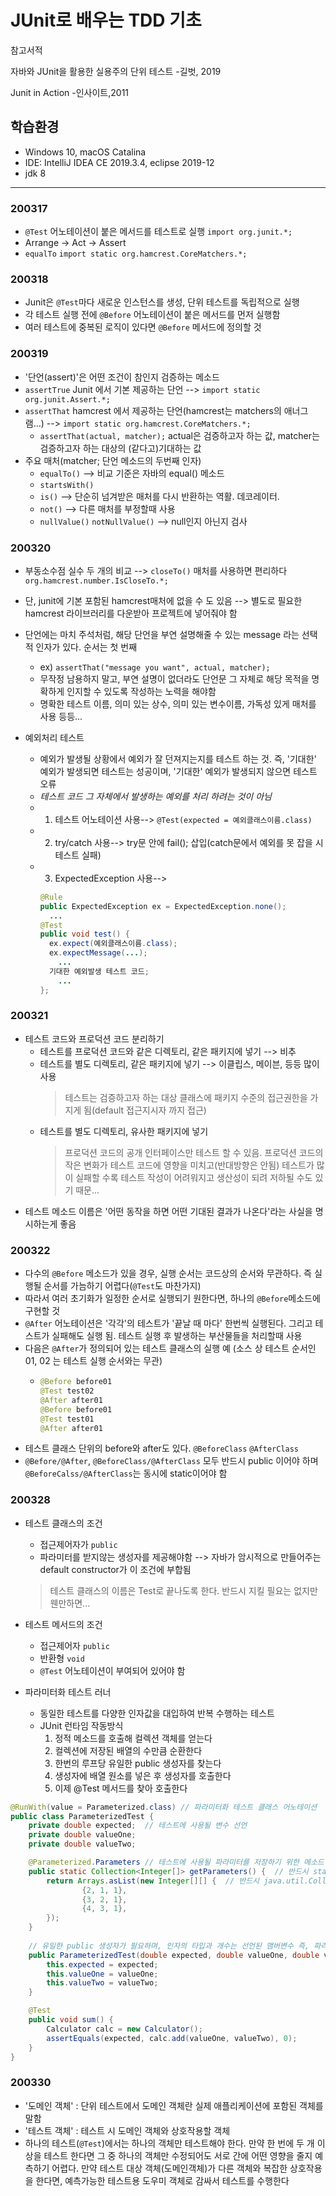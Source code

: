 # JUnit로 배우는 TDD 기초
참고서적

자바와 JUnit을 활용한 실용주의 단위 테스트 -길벗, 2019

Junit in Action -인사이트,2011

## 학습환경
- Windows 10, macOS Catalina
- IDE: IntelliJ IDEA CE 2019.3.4, eclipse 2019-12
- jdk 8
---
### 200317
- `@Test` 어노테이션이 붙은 메서드를 테스트로 실행 `import org.junit.*;`
- Arrange -> Act -> Assert
- `equalTo` `import static org.hamcrest.CoreMatchers.*;`

### 200318
- Junit은 `@Test`마다 새로운 인스턴스를 생성, 단위 테스트를 독립적으로 실행
- 각 테스트 실행 전에 `@Before` 어노테이션이 붙은 메서드를 먼저 실행함
- 여러 테스트에 중복된 로직이 있다면 `@Before` 메서드에 정의할 것

### 200319
- '단언(assert)'은 어떤 조건이 참인지 검증하는 메소드
- `assertTrue` Junit 에서 기본 제공하는 단언 --> `import static org.junit.Assert.*;`
- `assertThat` hamcrest 에서 제공하는 단언(hamcrest는 matchers의 애너그램...) --> `import static org.hamcrest.CoreMatchers.*;`
  + `assertThat(actual, matcher);` actual은 검증하고자 하는 값, matcher는 검증하고자 하는 대상의 (같다고)기대하는 값
- 주요 매처(matcher; 단언 메소드의 두번째 인자)
  + `equalTo()` --> 비교 기준은 자바의 equal() 메소드
  + `startsWith()`
  + `is()` --> 단순히 넘겨받은 매처를 다시 반환하는 역활. 데코레이터.
  + `not()` --> 다른 매처를 부정할때 사용
  + `nullValue()` `notNullValue()` --> null인지 아닌지 검사
  
### 200320
- 부동소수점 실수 두 개의 비교 --> `closeTo()` 매처를 사용하면 편리하다 `org.hamcrest.number.IsCloseTo.*;`
- 단, junit에 기본 포함된 hamcrest매처에 없을 수 도 있음 --> 별도로 필요한 hamcrest 라이브러리를 다운받아 프로젝트에 넣어줘야 함
- 단언에는 마치 주석처럼, 해당 단언을 부연 설명해줄 수 있는 message 라는 선택적 인자가 있다. 순서는 첫 번째
  + ex) `assertThat("message you want", actual, matcher);`
  + 무작정 남용하지 말고, 부연 설명이 없더라도 단언문 그 자체로 해당 목적을 명확하게 인지할 수 있도록 작성하는 노력을 해야함
  + 명확한 테스트 이름, 의미 있는 상수, 의미 있는 변수이름, 가독성 있게 매처를 사용 등등...
  
- 예외처리 테스트
  + 예외가 발생될 상황에서 예외가 잘 던져지는지를 테스트 하는 것. 즉, '기대한' 예외가 발생되면 테스트는 성공이며, '기대한' 예외가 발생되지 않으면 테스트 오류
  + *테스트 코드 그 자체에서 발생하는 예외를 처리 하려는 것이 아님*
  + 1. 테스트 어노테이션 사용--> `@Test(expected = 예외클래스이름.class)`
  + 2. try/catch 사용--> try문 안에 fail(); 삽입(catch문에서 예외를 못 잡을 시 테스트 실패)
  + 3. ExpectedException 사용-->
    ```java
    @Rule
    public ExpectedException ex = ExpectedException.none();
      ...
    @Test
    public void test() {
      ex.expect(예외클래스이름.class);
      ex.expectMessage(...);
        ...
      기대한 예외발생 테스트 코드;
        ...
    };
    ```
  
### 200321
- 테스트 코드와 프로덕션 코드 분리하기
  + 테스트를 프로덕션 코드와 같은 디렉토리, 같은 패키지에 넣기 --> 비추
  + 테스트를 별도 디렉토리, 같은 패키지에 넣기 --> 이클립스, 메이븐, 등등 많이 사용
    > 테스트는 검증하고자 하는 대상 클래스에 패키지 수준의 접근권한을 가지게 됨(default 접근지시자 까지 접근)
  + 테스트를 별도 디렉토리, 유사한 패키지에 넣기
    > 프로덕션 코드의 공개 인터페이스만 테스트 할 수 있음. 프로덕션 코드의 작은 변화가 테스트 코드에 영향을 미치고(반대방향은 안됨) 테스트가 많이 실패할 수록 테스트 작성이 어려워지고 생산성이 되려 저하될 수도 있기 때문...
- 테스트 메소드 이름은 '어떤 동작을 하면 어떤 기대된 결과가 나온다'라는 사실을 명시하는게 좋음

### 200322
- 다수의 `@Before` 메소드가 있을 경우, 실행 순서는 코드상의 순서와 무관하다. 즉 실행될 순서를 가늠하기 어렵다(`@Test`도 마찬가지)
- 따라서 여러 초기화가 일정한 순서로 실행되기 원한다면, 하나의 `@Before`메소드에 구현할 것
- `@After` 어노테이션은 '각각'의 테스트가 '끝날 때 마다' 한번씩 실행된다. 그리고 테스트가 실패해도 실행 됨. 테스트 실행 후 발생하는 부산물들을 처리할때 사용
- 다음은 `@After`가 정의되어 있는 테스트 클래스의 실행 예 (소스 상 테스트 순서인 01, 02 는 테스트 실행 순서와는 무관)
  + ```java
    @Before before01
    @Test test02
    @After after01
    @Before before01
    @Test test01
    @After after01
    ```
- 테스트 클래스 단위의 before와 after도 있다. `@BeforeClass` `@AfterClass`
- `@Before/@After`, `@BeforeClass/@AfterClass` 모두 반드시 public 이어야 하며 `@BeforeCalss/@AfterClass`는 동시에 static이어야 함

### 200328

- 테스트 클래스의 조건
  + 접근제어자가 `public`
  + 파라미터를 받지않는 생성자를 제공해야함 --> 자바가 암시적으로 만들어주는 default constructor가 이 조건에 부합됨
  > 테스트 클래스의 이름은 Test로 끝나도록 한다. 반드시 지킬 필요는 없지만 웬만하면...
  
- 테스트 메서드의 조건
  + 접근제어자 `public`
  + 반환형 `void`
  + `@Test` 어노테이션이 부여되어 있어야 함
  
- 파라미터화 테스트 러너
  + 동일한 테스트를 다양한 인자값을 대입하여 반복 수행하는 테스트
  + JUnit 런타임 작동방식
    1. 정적 메소드를 호출해 컬렉션 객체를 얻는다
    2. 컬렉션에 저장된 배열의 수만큼 순환한다
    3. 한번의 루프당 유일한 public 생성자를 찾는다
    4. 생성자에 배열 원소를 넣은 후 생성자를 호출한다
    5. 이제 @Test 메서드를 찾아 호출한다
  
```java
@RunWith(value = Parameterized.class) // 파라미터화 테스트 클래스 어노테이션
public class ParameterizedTest {
    private double expected;  // 테스트에 사용될 변수 선언
    private double valueOne;
    private double valueTwo;

    @Parameterized.Parameters // 테스트에 사용될 파라미터를 저장하기 위한 메소드 필요
    public static Collection<Integer[]> getParameters() {  // 반드시 static 으로 선언, 메소드가 받는 인자 없음
        return Arrays.asList(new Integer[][] {  // 반드시 java.util.Collection 사용, 컬렉션의 원소는 배열
                {2, 1, 1},
                {3, 2, 1},
                {4, 3, 1},
        });
    }
    
    // 유일한 public 생성자가 필요하며, 인자의 타입과 개수는 선언된 맴버변수 즉, 파라미터 변수와 동일해야함
    public ParameterizedTest(double expected, double valueOne, double valueTwo) {
        this.expected = expected;
        this.valueOne = valueOne;
        this.valueTwo = valueTwo;
    }

    @Test
    public void sum() {
        Calculator calc = new Calculator();
        assertEquals(expected, calc.add(valueOne, valueTwo), 0);
    }
}
```
  
### 200330

- '도메인 객체' : 단위 테스트에서 도메인 객체란 실제 애플리케이션에 포함된 객체를 말함
- '테스트 객체' : 테스트 시 도메인 객체와 상호작용할 객체
- 하나의 테스트(`@Test`)에서는 하나의 객체만 테스트해야 한다. 만약 한 번에 두 개 이상을 테스트 한다면 그 중 하나의 객체만 수정되어도 서로 간에 어떤 영향을 줄지 예측하기 어렵다. 만약 테스트 대상 객체(도메인객체)가 다른 객체와 복잡한 상호작용을 한다면, 예측가능한 테스트용 도우미 객체로 감싸서 테스트를 수행한다
  

